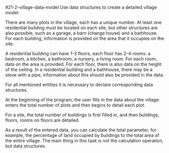 #21-2-village-data-model
Use data structures to create a detailed village model.

There are many plots in the village, each has a unique number. At least one residential building must be located on each site, but other structures are also possible, such as a garage, a barn (change house) and a bathhouse. For each building, information is provided on the area that it occupies on the site.

A residential building can have 1-3 floors, each floor has 2-4 rooms: a bedroom, a kitchen, a bathroom, a nursery, a living room. For each room, data on the area is provided. For each floor, there is also data on the height of the ceiling. In a residential building and a bathhouse, there may be a stove with a pipe, information about this should also be provided in the data.

For all mentioned entities it is necessary to declare corresponding data structures.

At the beginning of the program, the user fills in the data about the village: enters the total number of plots and then begins to detail each plot.

For a site, the total number of buildings is first filled in, and then buildings, floors, rooms on floors are detailed.

As a result of the entered data, you can calculate the total parameter, for example, the percentage of land occupied by buildings to the total area of the entire village. The main thing in this task is not the calculation operation, but data structures.
